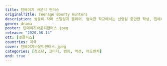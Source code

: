```yaml
---
title: 틴에이지 바운티 헌터스
originalTitle: Teenage Bounty Hunters
description: 쌍둥이 자매 스털링과 블레어. 엄숙한 학교에서는 신앙심 충만한 학생, 집에서는 엄마 아빠 말 잘 듣는 착한 딸. 학교가 끝나면? 죄짓고 도망 다니는 나쁜 놈들 사냥하는 범죄 저격수! 걸크러시 폭발하는 그녀들을 누구도 막을 수 없다.
genre: drama
poster: 틴에이지바운티헌터스.jpeg
release: "2020.08.14"
ott: [넷플릭스]
countries: 미국
cover: 틴에이지바운티헌터스.jpeg
categories: [청소년, 코미디, 범죄, 액션, 어드벤처]
end: true
---
```

